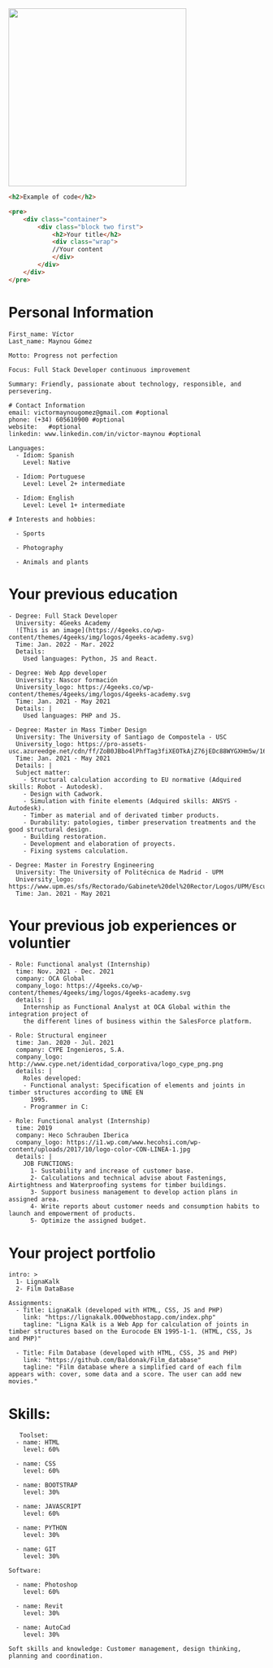 <img src="https://c.tenor.com/_HwQHDixHnMAAAAM/kitten-cat.gif" width="350" height="350"/>

```html
<h2>Example of code</h2>

<pre>
    <div class="container">
        <div class="block two first">
            <h2>Your title</h2>
            <div class="wrap">
            //Your content
            </div>
        </div>
    </div>
</pre>
```

# Personal Information

    First_name: Víctor
    Last_name: Maynou Gómez
    
    Motto: Progress not perfection
    
    Focus: Full Stack Developer continuous improvement
    
    Summary: Friendly, passionate about technology, responsible, and persevering.

    # Contact Information
    email: victormaynougomez@gmail.com #optional
    phone: (+34) 605610900 #optional
    website:   #optional
    linkedin: www.linkedin.com/in/victor-maynou #optional
   
    Languages:
      - Idiom: Spanish
        Level: Native

      - Idiom: Portuguese
        Level: Level 2+ intermediate

      - Idiom: English
        Level: Level 1+ intermediate

    # Interests and hobbies:
    
      - Sports

      - Photography

      - Animals and plants 

# Your previous education

    - Degree: Full Stack Developer
      University: 4Geeks Academy
      ![This is an image](https://4geeks.co/wp-content/themes/4geeks/img/logos/4geeks-academy.svg) 
      Time: Jan. 2022 - Mar. 2022
      Details: 
        Used languages: Python, JS and React.

    - Degree: Web App developer
      University: Nascor formación
      University_logo: https://4geeks.co/wp-content/themes/4geeks/img/logos/4geeks-academy.svg
      Time: Jan. 2021 - May 2021 
      Details: |
        Used languages: PHP and JS.

    - Degree: Master in Mass Timber Design
      University: The University of Santiago de Compostela - USC
      University_logo: https://pro-assets-usc.azureedge.net/cdn/ff/ZoB0JBbo4lPhfTag3fiXEOTkAjZ76jEDc88WYGXHm5w/1641800233/:relative:/themes/custom/usc_theme/logo.svg
      Time: Jan. 2021 - May 2021 
      Details: |
      Subject matter:
        - Structural calculation according to EU normative (Adquired skills: Robot - Autodesk).
        - Design with Cadwork.
        - Simulation with finite elements (Adquired skills: ANSYS - Autodesk).
        - Timber as material and of derivated timber products.
        - Durability: patologies, timber preservation treatments and the good structural design.
        - Building restoration.
        - Development and elaboration of proyects.
        - Fixing systems calculation.

    - Degree: Master in Forestry Engineering
      University: The University of Politécnica de Madrid - UPM
      University_logo: https://www.upm.es/sfs/Rectorado/Gabinete%20del%20Rector/Logos/UPM/Escudo/EscUpm_p.bmp
      Time: Jan. 2021 - May 2021 

# Your previous job experiences or voluntier

    - Role: Functional analyst (Internship)
      time: Nov. 2021 - Dec. 2021
      company: OCA Global
      company_logo: https://4geeks.co/wp-content/themes/4geeks/img/logos/4geeks-academy.svg
      details: |
        Internship as Functional Analyst at OCA Global within the integration project of 
        the different lines of business within the SalesForce platform.

    - Role: Structural engineer
      time: Jan. 2020 - Jul. 2021
      company: CYPE Ingenieros, S.A.
      company_logo: http://www.cype.net/identidad_corporativa/logo_cype_png.png
      details: |
        Roles developed:
        - Functional analyst: Specification of elements and joints in timber structures according to UNE EN 
          1995.
        - Programmer in C:

    - Role: Functional analyst (Internship)
      time: 2019 
      company: Heco Schrauben Iberica
      company_logo: https://i1.wp.com/www.hecohsi.com/wp-content/uploads/2017/10/logo-color-CON-LINEA-1.jpg
      details: |
        JOB FUNCTIONS:
          1- Sustability and increase of customer base.
          2- Calculations and technical advise about Fastenings, Airtightness and Waterproofing systems for timber buildings.
          3- Support business management to develop action plans in assigned area.
          4- Write reports about customer needs and consumption habits to launch and empowerment of products.
          5- Optimize the assigned budget.        
   

# Your project portfolio

    intro: >
      1- LignaKalk
      2- Film DataBase

    Assignments:
      - Title: LignaKalk (developed with HTML, CSS, JS and PHP)
        link: "https://lignakalk.000webhostapp.com/index.php"
        tagline: "Ligna Kalk is a Web App for calculation of joints in timber structures based on the Eurocode EN 1995-1-1. (HTML, CSS, Js and PHP)"

      - Title: Film Database (developed with HTML, CSS, JS and PHP)
        link: "https://github.com/Baldonak/Film_database"
        tagline: "Film database where a simplified card of each film appears with: cover, some data and a score. The user can add new movies."

# Skills:
       Toolset:
      - name: HTML
        level: 60%

      - name: CSS
        level: 60%

      - name: BOOTSTRAP
        level: 30%

      - name: JAVASCRIPT
        level: 60%

      - name: PYTHON
        level: 30%

      - name: GIT
        level: 30%

    Software:

      - name: Photoshop
        level: 60%

      - name: Revit
        level: 30%

      - name: AutoCad
        level: 30%

    Soft skills and knowledge: Customer management, design thinking, planning and coordination. 
